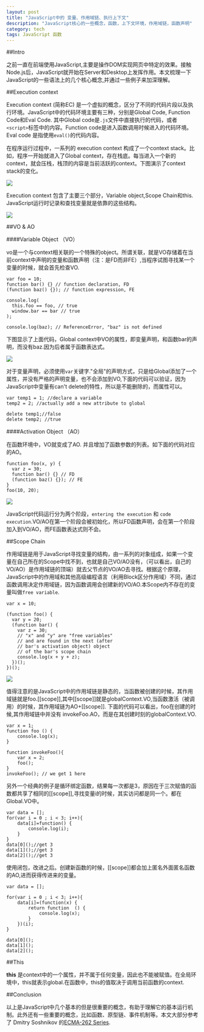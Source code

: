 ```yaml
---
layout: post
title: "JavaScript中的 变量、作用域链、执行上下文"
description: "JavaScript核心的一些概念，函数，上下文环境，作用域链，函数声明"
category: tech
tags: JavaScript 函数
---
```


##Intro

之前一直在前端使用JavaScript,主要是操作DOM实现网页中特定的效果。接触Node.js后，JavaScript就开始在Server和Desktop上发挥作用。本文梳理一下JavaScript的一些语法上的几个核心概念,并通过一些例子来加深理解。



##Execution context

Execution context (简称EC) 是一个虚拟的概念，区分了不同的代码片段以及执行环境。JavaScript中的代码环境主要有三种，分别是Global Code, Function Code和Eval Code. 其中Global code是`.js`文件中直接执行的代码，或者`<script>`标签中的内容。Function code是进入函数调用时候进入的代码环境。Eval code 是指使用`eval()`的代码内容。

在程序运行过程中，一系列的 execution context 构成了一个context stack。比如，程序一开始就进入了Global context，存在栈底。每当进入一个新的context，就会压栈，栈顶的内容是当前活跃的context。下图演示了context stack的变化。

![](http://dmitrysoshnikov.com/wp-content/uploads/ec-stack-changes.png)

 
Execution context 包含了主要三个部分，Variable object,Scope Chain和this. JavaScript运行时记录和查找变量就是依靠的这些结构。

![](http://dmitrysoshnikov.com/wp-content/uploads/execution-context.png)


##VO & AO

####Variable Object （VO）

vo是一个与context相关联的一个特殊的object。所谓关联，就是VO存储着在当前context中声明的变量和函数声明（注：是FD而非FE）,当程序试图寻找某一个变量的时候，就会首先检查VO.

    var foo = 10;
    function bar() {} // function declaration, FD
    (function baz() {}); // function expression, FE
     
    console.log(
      this.foo == foo, // true
      window.bar == bar // true
    );
 
    console.log(baz); // ReferenceError, "baz" is not defined
    
下图显示了上面代码，Global context中VO的属性，即变量声明，和函数bar的声明，而没有baz.因为后者属于函数表达式。

![](http://dmitrysoshnikov.com/wp-content/uploads/variable-object.png)

对于变量声明，必须使用`var`关键字."全局"的声明方式，只是给Global添加了一个属性，并没有严格的声明变量，也不会添加到VO,下面的代码可以验证，因为JavaScript中变量有can't delete的特性，所以是不能删除的，而属性可以。

    var temp1 = 1; //declare a variable
    temp2 = 2; //actually add a new attribute to global
    
    delete temp1;//false 
    delete temp2; //true
    
    
####Activation Object （AO）

在函数环境中，VO就变成了AO. 并且增加了函数参数的列表。如下面的代码对应的AO。

    function foo(x, y) {
      var z = 30;
      function bar() {} // FD
      (function baz() {}); // FE
    }
    foo(10, 20);
    
![](http://dmitrysoshnikov.com/wp-content/uploads/activation-object.png)

JavaScript代码运行分为两个阶段，`entering the execution` 和 `code execution`.VO/AO在第一个阶段会被初始化，所以FD函数声明，会在第一个阶段加入到VO/AO，而FE函数表达式则不会。 


##Scope Chain

作用域链是用于JavaScript寻找变量的结构，由一系列的对象组成，如果一个变量在自己所在的Scope中找不到，也就是自己VO/AO没有，（可以看出，自己的VO/AO）是作用域链的顶端）就去父节点的VO/AO去寻找。根据这个原理，JavaScript中的作用域和其他高级编程语言（利用Block区分作用域）不同，通过函数调用决定作用域链，因为函数调用会创建新的VO/AO.本Scope内不存在的变量叫做`free variable`.

    var x = 10;
     
    (function foo() {
      var y = 20;
      (function bar() {
        var z = 30;
        // "x" and "y" are "free variables"
        // and are found in the next (after
        // bar's activation object) object
        // of the bar's scope chain
        console.log(x + y + z);
      })();
    })();


![](http://dmitrysoshnikov.com/wp-content/uploads/scope-chain.png)

值得注意的是JavaScript中的作用域链是静态的，当函数被创建的时候，其作用域链就是foo.[[scope]],其中[[scope]]就是globalContext.VO,当函数激活（被调用）的时候，其作用域链为AO+[[scope]].
下面的代码可以看出，foo在创建的时候,其作用域链中并没有 invokeFoo.AO，而是在其创建时刻的globalContext.VO.

    var x = 1;
    function foo () {
        console.log(x);
    }

    function invokeFoo(){
        var x = 2;
        foo();
    }
    invokeFoo(); // we get 1 here
    
另外一个经典的例子是循环绑定函数，结果每一次都是3，原因在于三次赋值的函数都共享了相同的[[scope]],寻找变量i的时候，其实访问都是同一个。都在Global.VO中。

    var data = [];
    for(var i = 0 ; i < 3; i++){
        data[i]=function() {
            console.log(i);
        }
    }
    data[0]();//get 3
    data[1]();//get 3
    data[2]();//get 3
    
使用闭包，改进之后。创建新函数的时候，[[scope]]都会加上匿名外面匿名函数的AO,进而获得传进来的变量。

    var data = [];

    for(var i = 0 ; i < 3; i++){
        data[i]=(function(x) {
            return function  () {
                console.log(x);
            }
        })(i);
    }

    data[0]();
    data[1]();
    data[2]();


##This

**this** 是context中的一个属性，并不属于任何变量，因此也不能被赋值。在全局环境中，this就表示global.在函数中，this的值取决于调用当前函数的context.


##Conclusion

以上是JavaScript中几个基本的但是很重要的概念，有助于理解它的基本运行机制。此外还有一些重要的概念，比如函数、原型链、事件机制等。本文大部分参考了 Dmitry Soshnikov 的[ECMA-262 Series](http://dmitrysoshnikov.com/).





